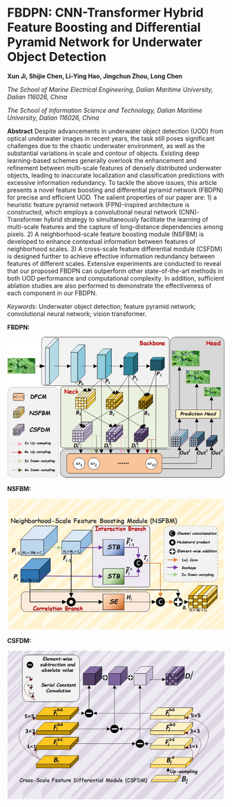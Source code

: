 # FBDPN: CNN-Transformer Hybrid Feature Boosting and Differential Pyramid Network for Underwater Object Detection

**Xun Ji, Shijie Chen, Li-Ying Hao, Jingchun Zhou, Long Chen**

_The School of Marine Electrical Engineering, Dalian Maritime University, Dalian 116026, China_

_The School of Information Science and Technology, Dalian Maritime University, Dalian 116026, China_

**Abstract**
Despite advancements in underwater object detection (UOD) from optical underwater images in recent years, the task still poses significant challenges due to the chaotic underwater environment, as well as the substantial variations in scale and contour of objects. Existing deep learning-based schemes generally overlook the enhancement and refinement between multi-scale features of densely distributed underwater objects, leading to inaccurate localization and classification predictions with excessive information redundancy. To tackle the above issues, this article presents a novel feature boosting and differential pyramid network (FBDPN) for precise and efficient UOD. The salient properties of our paper are: 1) a heuristic feature pyramid network (FPN)-inspired architecture is constructed, which employs a convolutional neural network (CNN)-Transformer hybrid strategy to simultaneously facilitate the learning of multi-scale features and the capture of long-distance dependencies among pixels. 2) A neighborhood-scale feature boosting module (NSFBM) is developed to enhance contextual information between features of neighborhood scales. 3) A cross-scale feature differential module (CSFDM) is designed further to achieve effective information redundancy between features of different scales. Extensive experiments are conducted to reveal that our proposed FBDPN can outperform other state-of-the-art methods in both UOD performance and computational complexity. In addition, sufficient ablation studies are also performed to demonstrate the effectiveness of each component in our FBDPN.


_Keywords_: Underwater object detection; feature pyramid network; convolutional neural network; vision transformer.

**FBDPN:**

![FBDPN](https://github.com/jixun-dmu/FBDPN/blob/main/images/FBDPN.jpg?raw=true)

**NSFBM:**

![NSFBM](https://github.com/jixun-dmu/FBDPN/blob/main/images/NSFBM.jpg?raw=true)

**CSFDM:**

![CSFDM](https://github.com/jixun-dmu/FBDPN/blob/main/images/CSFDM.jpg?raw=true)

